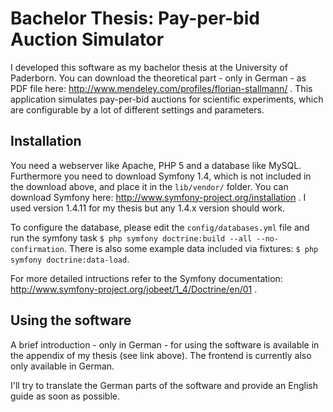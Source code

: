 # Bachelor Thesis: Pay-per-bid Auction Simulator

I developed this software as my bachelor thesis at the University of Paderborn. You can download the theoretical part  - only in German - as PDF file here: http://www.mendeley.com/profiles/florian-stallmann/ .
This application simulates pay-per-bid auctions for scientific experiments, which are configurable by a lot of different settings and parameters.

## Installation

You need a webserver like Apache, PHP 5 and a database like MySQL. Furthermore you need to download Symfony 1.4, which is not included in the download above, and place it in the `lib/vendor/` folder. You can download Symfony here: http://www.symfony-project.org/installation . I used version 1.4.11 for my thesis but any 1.4.x version should work.

To configure the database, please edit the `config/databases.yml` file and run the symfony task `$ php symfony doctrine:build --all --no-confirmation`. There is also some example data included via fixtures: `$ php symfony doctrine:data-load`.

For more detailed intructions refer to the Symfony documentation: http://www.symfony-project.org/jobeet/1_4/Doctrine/en/01 .

## Using the software

A brief introduction - only in German - for using the software is available in the appendix of my thesis (see link above). The frontend is currently also only available in German.

I'll try to translate the German parts of the software and provide an English guide as soon as possible.
